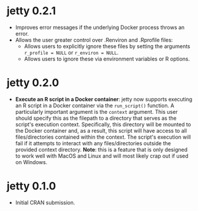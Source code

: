 # jetty 0.2.1

* Improves error messages if the underlying Docker process throws an error.
* Allows the user greater control over .Renviron and .Rprofile files:
    - Allows users to explicitly ignore these files by setting the arguments
      `r_profile = NULL` or `r_environ = NULL`.
    - Allows users to ignore these via environment variables or R options.

# jetty 0.2.0

- **Execute an R script in a Docker container**:
    jetty now supports executing an R script in a Docker container via the
    `run_script()` function. A particularly important argument
    is the `context` argument. This user should specify this
    as the filepath to a directory that serves as the script's
    execution context. Specifically, this directory will be mounted to the
    Docker container and, as a result, this script will have access to all
    files/directories contained within the context. The script's execution will
    fail if it attempts to interact with any files/directories
    outside the provided context directory.
    **Note**: this is a feature that is only designed to work
    well with MacOS and Linux and will most likely crap out if used on Windows.

# jetty 0.1.0

* Initial CRAN submission.
